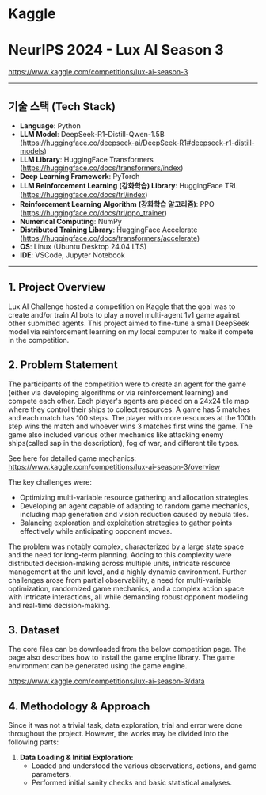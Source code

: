 # Kaggle
# NeurIPS 2024 - Lux AI Season 3
https://www.kaggle.com/competitions/lux-ai-season-3

---
## 기술 스택 (Tech Stack)

* **Language**: Python
* **LLM Model**: DeepSeek-R1-Distill-Qwen-1.5B (https://huggingface.co/deepseek-ai/DeepSeek-R1#deepseek-r1-distill-models)
* **LLM Library**: HuggingFace Transformers (https://huggingface.co/docs/transformers/index)
* **Deep Learning Framework**: PyTorch
* **LLM Reinforcement Learning (강화학습) Library**: HuggingFace TRL (https://huggingface.co/docs/trl/index)
* **Reinforcement Learning Algorithm (강화학습 알고리즘)**: PPO (https://huggingface.co/docs/trl/ppo_trainer)
* **Numerical Computing**: NumPy
* **Distributed Training Library**: HuggingFace Accelerate (https://huggingface.co/docs/transformers/accelerate)
* **OS**: Linux (Ubuntu Desktop 24.04 LTS)
* **IDE**: VSCode, Jupyter Notebook

---

## 1. Project Overview

Lux AI Challenge hosted a competition on Kaggle that the goal was to create and/or train AI bots to play a novel multi-agent 1v1 game against other submitted agents. This project aimed to fine-tune a small DeepSeek model via reinforcement learning on my local computer to make it compete in the competition.

## 2. Problem Statement

The participants of the competition were to create an agent for the game (either via developing algorithms or via reinforcement learning) and compete each other. Each player's agents are placed on a 24x24 tile map where they control their ships to collect resources. A game has 5 matches and each match has 100 steps. The player with more resources at the 100th step wins the match and whoever wins 3 matches first wins the game. The game also included various other mechanics like attacking enemy ships(called sap in the description), fog of war, and different tile types.

See here for detailed game mechanics: https://www.kaggle.com/competitions/lux-ai-season-3/overview

The key challenges were:
  * Optimizing multi-variable resource gathering and allocation strategies.
  * Developing an agent capable of adapting to random game mechanics, including map generation and vision reduction caused by nebula tiles.
  * Balancing exploration and exploitation strategies to gather points effectively while anticipating opponent moves.

The problem was notably complex, characterized by a large state space and the need for long-term planning. Adding to this complexity were distributed decision-making across multiple units, intricate resource management at the unit level, and a highly dynamic environment. Further challenges arose from partial observability, a need for multi-variable optimization, randomized game mechanics, and a complex action space with intricate interactions, all while demanding robust opponent modeling and real-time decision-making.

## 3. Dataset

The core files can be downloaded from the below competition page. The page also describes how to install the game engine library. The game environment can be generated using the game engine.

https://www.kaggle.com/competitions/lux-ai-season-3/data

## 4. Methodology & Approach

Since it was not a trivial task, data exploration, trial and error were done throughout the project. However, the works may be divided into the following parts:

1.  **Data Loading & Initial Exploration:**
    * Loaded and understood the various observations, actions, and game parameters.
    * Performed initial sanity checks and basic statistical analyses.


























